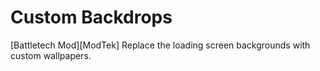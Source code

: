 # Custom Backdrops

[Battletech Mod][ModTek] Replace the loading screen backgrounds with custom wallpapers.
